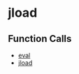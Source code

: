 # jload

## Function Calls
- [eval](CSD/kCSD/ica/kCsd1D_ICA/STICA_UTIL/eval.md)
- [jload](CSD/kCSD/ica/kCsd1D_ICA/STICA_UTIL/jload.md)
